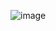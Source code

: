 
![image](https://user-images.githubusercontent.com/81686956/122391341-4741f800-cf49-11eb-8be6-6e9da6623fd0.png)
